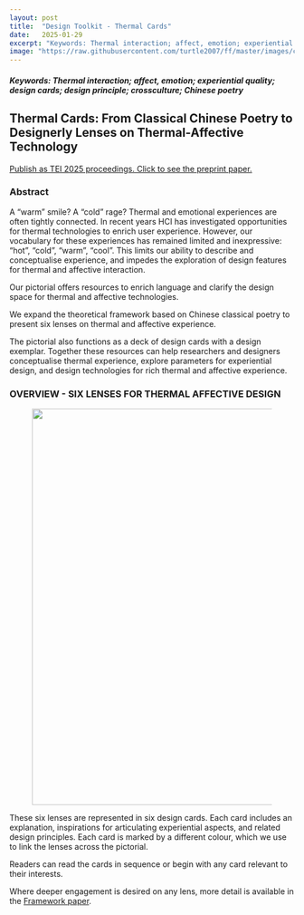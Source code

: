 ```yaml
---
layout: post
title:  "Design Toolkit - Thermal Cards"
date:   2025-01-29
excerpt: "Keywords: Thermal interaction; affect, emotion; experiential quality; design cards; design principle; crossculture; Chinese poetry"
image: "https://raw.githubusercontent.com/turtle2007/ff/master/images/cards_sml.png"
---
```



<h5>Keywords: Thermal interaction; affect, emotion; experiential quality; design cards; design principle; crossculture; Chinese poetry</h5>


## Thermal Cards: From Classical Chinese Poetry to Designerly Lenses on Thermal-Affective Technology

[Publish as TEI 2025 proceedings. Click to see the preprint paper.]({{site.baseurl}}/assets/files/TEI2025-Pic.pdf)
 
### Abstract
A “warm” smile? A “cold” rage? Thermal and emotional experiences are often tightly connected. In recent years HCI has investigated opportunities for thermal technologies to enrich user experience. However, our vocabulary for these experiences has remained limited and inexpressive: “hot”, “cold”, “warm”, “cool”.
This limits our ability to describe and conceptualise experience, and impedes the exploration of design features for thermal and affective interaction. 

Our pictorial offers resources to enrich language and clarify the design space for thermal and affective technologies. 

We expand the theoretical framework based on Chinese classical poetry to present six lenses on thermal and affective experience. 

The pictorial also functions as a deck of design cards with a design exemplar. Together these resources can help researchers and designers conceptualise thermal experience, explore parameters for experiential design, and design technologies for rich thermal and affective experience.

### OVERVIEW - SIX LENSES FOR THERMAL AFFECTIVE DESIGN

<figure>
<img src="{{site.baseurl}}/images/design_framework/cards_overview.png" style = "width:700px"/>
</figure>

These six lenses are represented in six design cards. Each card includes an explanation, inspirations for articulating experiential aspects, and related design principles. Each card is marked by a different colour, which we use to link the lenses across the pictorial. 

Readers can read the cards in sequence or begin with any card relevant to their interests.

Where deeper engagement is desired on any lens, more detail is available in the [Framework paper]({{site.baseurl}}/assets/files/dis24-202.pdf).



